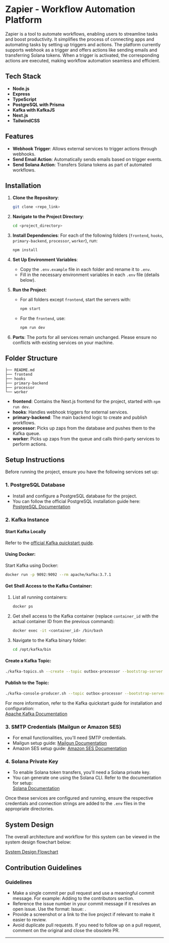 
# Zapier - Workflow Automation Platform

Zapier is a tool to automate workflows, enabling users to streamline tasks and boost productivity. It simplifies the process of connecting apps and automating tasks by setting up triggers and actions. The platform currently supports webhook as a trigger and offers actions like sending emails and transferring Solana tokens. When a trigger is activated, the corresponding actions are executed, making workflow automation seamless and efficient.

## Tech Stack
- **Node.js**
- **Express**
- **TypeScript**
- **PostgreSQL with Prisma**
- **Kafka with KafkaJS**
- **Next.js**
- **TailwindCSS**

## Features
- **Webhook Trigger**: Allows external services to trigger actions through webhooks.
- **Send Email Action**: Automatically sends emails based on trigger events.
- **Send Solana Action**: Transfers Solana tokens as part of automated workflows.

## Installation

1. **Clone the Repository**:
   ```bash
   git clone <repo_link>
   ```

2. **Navigate to the Project Directory**:
   ```bash
   cd <project_directory>
   ```

3. **Install Dependencies**:
   For each of the following folders (`frontend`, `hooks`, `primary-backend`, `processor`, `worker`), run:
   ```bash
   npm install
   ```

4. **Set Up Environment Variables**:
   - Copy the `.env.example` file in each folder and rename it to `.env`.
   - Fill in the necessary environment variables in each `.env` file (details below).

5. **Run the Project**:
   - For all folders except `frontend`, start the servers with:
     ```bash
     npm start
     ```
   - For the `frontend`, use:
     ```bash
     npm run dev
     ```

6. **Ports**:
   The ports for all services remain unchanged. Please ensure no conflicts with existing services on your machine.

## Folder Structure

```
├── README.md
├── frontend
├── hooks
├── primary-backend
├── processor
└── worker
```

- **frontend**: Contains the Next.js frontend for the project, started with `npm run dev`.
- **hooks**: Handles webhook triggers for external services.
- **primary-backend**: The main backend logic to create and publish workflows.
- **processor**: Picks up zaps from the database and pushes them to the Kafka queue.
- **worker**: Picks up zaps from the queue and calls third-party services to perform actions.

## Setup Instructions

Before running the project, ensure you have the following services set up:

### 1. PostgreSQL Database
   - Install and configure a PostgreSQL database for the project.
   - You can follow the official PostgreSQL installation guide here:  
     [PostgreSQL Documentation](https://www.postgresql.org/docs/)

### 2. Kafka Instance

#### Start Kafka Locally
Refer to the [official Kafka quickstart guide](https://kafka.apache.org/quickstart).

#### Using Docker:
Start Kafka using Docker:
```bash
docker run -p 9092:9092 --rm apache/kafka:3.7.1
```

#### Get Shell Access to the Kafka Container:
1. List all running containers:
   ```bash
   docker ps
   ```

2. Get shell access to the Kafka container (replace `container_id` with the actual container ID from the previous command):
   ```bash
   docker exec -it <container_id> /bin/bash
   ```

3. Navigate to the Kafka binary folder:
   ```bash
   cd /opt/kafka/bin
   ```

#### Create a Kafka Topic:
```bash
./kafka-topics.sh --create --topic outbox-processor --bootstrap-server localhost:9092
```

#### Publish to the Topic:
```bash
./kafka-console-producer.sh --topic outbox-processor --bootstrap-server localhost:9092
```

For more information, refer to the Kafka quickstart guide for installation and configuration:  
[Apache Kafka Documentation](https://kafka.apache.org/quickstart)

### 3. SMTP Credentials (Mailgun or Amazon SES)
   - For email functionalities, you'll need SMTP credentials.
   - Mailgun setup guide: [Mailgun Documentation](https://documentation.mailgun.com/en/latest/)
   - Amazon SES setup guide: [Amazon SES Documentation](https://docs.aws.amazon.com/ses/latest/DeveloperGuide/Welcome.html)

### 4. Solana Private Key
   - To enable Solana token transfers, you'll need a Solana private key.
   - You can generate one using the Solana CLI. Refer to the documentation for setup:  
     [Solana Documentation](https://docs.solana.com/cli/install-solana-cli-tools)

Once these services are configured and running, ensure the respective credentials and connection strings are added to the `.env` files in the appropriate directories.

## System Design

The overall architecture and workflow for this system can be viewed in the system design flowchart below:

[System Design Flowchart](https://lucid.app/lucidchart/bc168a94-3730-4c21-b5ea-44d51d5e41eb/edit?viewport_loc=-725%2C-862%2C3759%2C2149%2C0_0&invitationId=inv_74fbcb0f-bea8-41fd-921b-3408cf4cd5a9)

## Contribution Guidelines

### Guidelines
- Make a single commit per pull request and use a meaningful commit message. For example: Adding <your-name> to the contributors section.
- Reference the issue number in your commit message if it resolves an open issue. Use the format: Issue: <ISSUE NUMBER>.
- Provide a screenshot or a link to the live project if relevant to make it easier to review.
- Avoid duplicate pull requests. If you need to follow up on a pull request, comment on the original and close the obsolete PR.


---